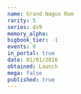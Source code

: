 ```yaml
---
name: Grand Nagus Rom
rarity: 5
series: ds9
memory_alpha:
bigbook_tier: -1
events: 0
in_portal: true
date: 01/01/2016
obtained: Launch
mega: false
published: true
---
```



